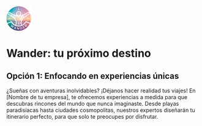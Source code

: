 <img src="imgs/logo.png">

# Wander: tu próximo destino

## Opción 1: Enfocando en experiencias únicas

¿Sueñas con aventuras inolvidables? ¡Déjanos hacer realidad tus viajes! En [Nombre de tu empresa], te ofrecemos experiencias a medida para que descubras rincones del mundo que nunca imaginaste. Desde playas paradisíacas hasta ciudades cosmopolitas, nuestros expertos diseñarán tu itinerario perfecto, para que solo te preocupes por disfrutar.